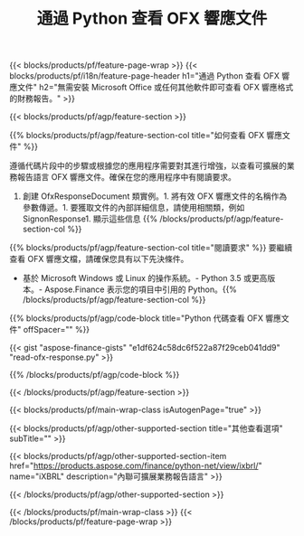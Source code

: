 ﻿---
title: 通過 Python 查看 OFX 響應文件
description: OFX 響應文件查看的示例代碼。使用 API 示例代碼查看基於 Python 的應用程序中的批處理 OFX 響應文件。 
url: /zh-hant/python-net/view/ofx-response/
family: finance
platformtag: python
feature: view
informat: OFX response
outformat: 
otherformats: 
---
{{< blocks/products/pf/feature-page-wrap >}}
{{< blocks/products/pf/i18n/feature-page-header h1="通過 Python 查看 OFX 響應文件" h2="無需安裝 Microsoft Office 或任何其他軟件即可查看 OFX 響應格式的財務報告。" >}}

{{< blocks/products/pf/agp/feature-section >}}

{{% blocks/products/pf/agp/feature-section-col title="如何查看 OFX 響應文件" %}}

遵循代碼片段中的步驟或根據您的應用程序需要對其進行增強，以查看可擴展的業務報告語言 OFX 響應文件。確保在您的應用程序中有閱讀要求。

1. 創建 OfxResponseDocument 類實例。1. 將有效 OFX 響應文件的名稱作為參數傳遞。1. 要獲取文件的內部詳細信息，請使用相關類，例如 SignonResponse1. 顯示這些信息
{{% /blocks/products/pf/agp/feature-section-col %}}

{{% blocks/products/pf/agp/feature-section-col title="閱讀要求" %}}
要繼續查看 OFX 響應文檔，請確保您具有以下先決條件。 
- 基於 Microsoft Windows 或 Linux 的操作系統。- Python 3.5 或更高版本。- Aspose.Finance 表示您的項目中引用的 Python。{{% /blocks/products/pf/agp/feature-section-col %}}

{{% blocks/products/pf/agp/code-block title="Python 代碼查看 OFX 響應文件" offSpacer="" %}}

{{< gist "aspose-finance-gists" "e1df624c58dc6f522a87f29ceb041dd9" "read-ofx-response.py" >}}

{{% /blocks/products/pf/agp/code-block %}}

{{< /blocks/products/pf/agp/feature-section >}}

{{< blocks/products/pf/main-wrap-class isAutogenPage="true" >}}

{{< blocks/products/pf/agp/other-supported-section title="其他查看選項" subTitle="" >}}

{{< blocks/products/pf/agp/other-supported-section-item href="https://products.aspose.com/finance/python-net/view/ixbrl/" name="iXBRL" description="內聯可擴展業務報告語言" >}}

{{< /blocks/products/pf/agp/other-supported-section >}}

{{< /blocks/products/pf/main-wrap-class >}}
{{< /blocks/products/pf/feature-page-wrap >}}